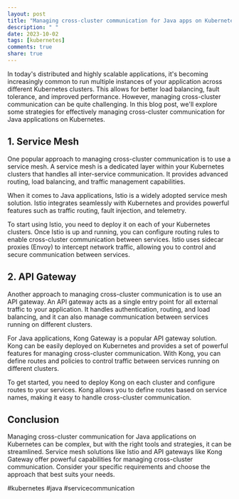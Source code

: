 ```yaml
---
layout: post
title: "Managing cross-cluster communication for Java apps on Kubernetes"
description: " "
date: 2023-10-02
tags: [kubernetes]
comments: true
share: true
---
```


In today's distributed and highly scalable applications, it's becoming increasingly common to run multiple instances of your application across different Kubernetes clusters. This allows for better load balancing, fault tolerance, and improved performance. However, managing cross-cluster communication can be quite challenging. In this blog post, we'll explore some strategies for effectively managing cross-cluster communication for Java applications on Kubernetes.

## 1. Service Mesh

One popular approach to managing cross-cluster communication is to use a service mesh. A service mesh is a dedicated layer within your Kubernetes clusters that handles all inter-service communication. It provides advanced routing, load balancing, and traffic management capabilities.

When it comes to Java applications, Istio is a widely adopted service mesh solution. Istio integrates seamlessly with Kubernetes and provides powerful features such as traffic routing, fault injection, and telemetry.

To start using Istio, you need to deploy it on each of your Kubernetes clusters. Once Istio is up and running, you can configure routing rules to enable cross-cluster communication between services. Istio uses sidecar proxies (Envoy) to intercept network traffic, allowing you to control and secure communication between services.

## 2. API Gateway

Another approach to managing cross-cluster communication is to use an API gateway. An API gateway acts as a single entry point for all external traffic to your application. It handles authentication, routing, and load balancing, and it can also manage communication between services running on different clusters.

For Java applications, Kong Gateway is a popular API gateway solution. Kong can be easily deployed on Kubernetes and provides a set of powerful features for managing cross-cluster communication. With Kong, you can define routes and policies to control traffic between services running on different clusters.

To get started, you need to deploy Kong on each cluster and configure routes to your services. Kong allows you to define routes based on service names, making it easy to handle cross-cluster communication.

## Conclusion

Managing cross-cluster communication for Java applications on Kubernetes can be complex, but with the right tools and strategies, it can be streamlined. Service mesh solutions like Istio and API gateways like Kong Gateway offer powerful capabilities for managing cross-cluster communication. Consider your specific requirements and choose the approach that best suits your needs.

#kubernetes #java #servicecommunication